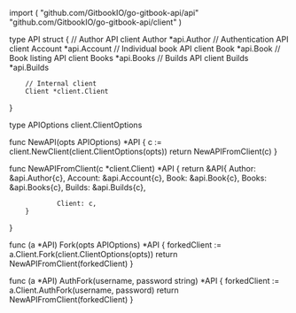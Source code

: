 import (
        "github.com/GitbookIO/go-gitbook-api/api"
        "github.com/GitbookIO/go-gitbook-api/client"
)

type API struct {
        // Author API client
        Author *api.Author
        // Authentication API client
        Account *api.Account
        // Individual book API client
        Book *api.Book
        // Book listing API client
        Books *api.Books
        // Builds API client
        Builds *api.Builds

        // Internal client
        Client *client.Client
}

type APIOptions client.ClientOptions

func NewAPI(opts APIOptions) *API {
        c := client.NewClient(client.ClientOptions(opts))
        return NewAPIFromClient(c)
}

func NewAPIFromClient(c *client.Client) *API {
        return &API{
                Author:  &api.Author{c},
                Account: &api.Account{c},
                Book:    &api.Book{c},
                Books:   &api.Books{c},
                Builds:  &api.Builds{c},

                Client: c,
        }
}

func (a *API) Fork(opts APIOptions) *API {
        forkedClient := a.Client.Fork(client.ClientOptions(opts))
        return NewAPIFromClient(forkedClient)
}

func (a *API) AuthFork(username, password string) *API {
        forkedClient := a.Client.AuthFork(username, password)
        return NewAPIFromClient(forkedClient)
}